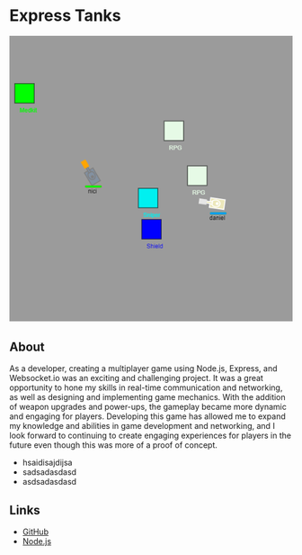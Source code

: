 # Express Tanks

![Express Tanks](../images/tanks.png)

## About

As a developer, creating a multiplayer game using Node.js, Express, and Websocket.io was an exciting and challenging project. It was a great opportunity to hone my skills in real-time communication and networking, as well as designing and implementing game mechanics. With the addition of weapon upgrades and power-ups, the gameplay became more dynamic and engaging for players. Developing this game has allowed me to expand my knowledge and abilities in game development and networking, and I look forward to continuing to create engaging experiences for players in the future even though this was more of a proof of concept.

- hsaidisajdijsa
- sadsadasdasd
- asdsadasdasd

## Links

- [GitHub](https://github.com/skudunter/Express-Tanks)
- [Node.js](https://nodejs.org/en/)